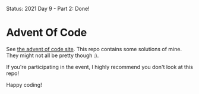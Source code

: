 Status: 2021 Day 9 - Part 2: Done!

# Advent Of Code

See [the advent of code site](https://adventofcode.com). This repo contains some solutions of mine. They might not all be pretty though :).

If you're participating in the event, I highly recommend you don't look at this repo!

Happy coding!
